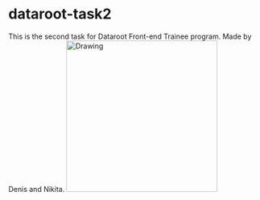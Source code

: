 # dataroot-task2
This is the second task for Dataroot Front-end Trainee program.
Made by Denis and Nikita.
<img src="http://i1.kym-cdn.com/entries/icons/original/000/021/807/4d7.png" alt="Drawing" style="width: 300px;"/>
